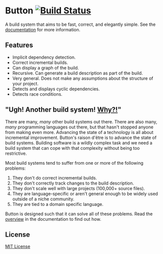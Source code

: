 [buildbadge]: https://travis-ci.org/jasonwhite/button.svg?branch=master
[buildstatus]: https://travis-ci.org/jasonwhite/button

# Button [![Build Status][buildbadge]][buildstatus]

A build system that aims to be fast, correct, and elegantly simple. See the
[documentation][] for more information.

[documentation]: http://jasonwhite.github.io/button/

## Features

 * Implicit dependency detection.
 * Correct incremental builds.
 * Can display a graph of the build.
 * Recursive. Can generate a build description as part of the build.
 * Very general. Does not make any assumptions about the structure of your
   project.
 * Detects and displays cyclic dependencies.
 * Detects race conditions.

## "Ugh! Another build system! [Why?!][relevant xkcd]"

[relevant xkcd]: https://xkcd.com/927/

There are many, *many* other build systems out there. There are also many,
*many* programming languages out there, but that hasn't stopped anyone from
making even more. Advancing the state of a technology is all about incremental
improvement. Button's raison d'être is to advance the state of build systems.
Building software is a wildly complex task and we need a build system that can
cope with that complexity without being too restrictive.

Most build systems tend to suffer from one or more of the following problems:

 1. They don't do correct incremental builds.
 2. They don't correctly track changes to the build description.
 3. They don't scale well with large projects (100,000+ source files).
 4. They are language-specific or aren't general enough to be widely used
    outside of a niche community.
 5. They are tied to a domain specific language.

Button is designed such that it can solve all of these problems. Read the
[overview][] in the documentation to find out how.

[overview]: http://jasonwhite.github.io/button/docs/

## License

[MIT License](/LICENSE)
